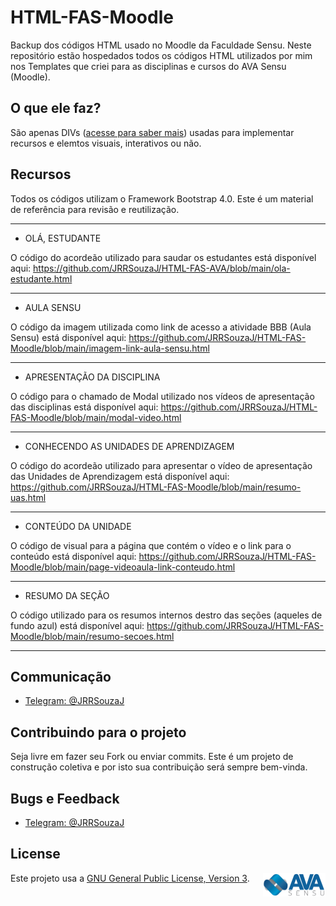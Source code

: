 # HTML-FAS-Moodle

Backup dos códigos HTML usado no Moodle da Faculdade Sensu. Neste repositório estão hospedados todos os códigos HTML utilizados por mim nos Templates 
que criei para as disciplinas e cursos do AVA Sensu (Moodle).

## O que ele faz?

São apenas DIVs ([acesse para saber mais](https://developer.mozilla.org/pt-BR/docs/Web/HTML/Element/div)) usadas para implementar recursos e elemtos visuais, interativos ou não.

## Recursos

Todos os códigos utilizam o Framework Bootstrap 4.0. Este é um material de referência para revisão e reutilização.

* * *

* OLÁ, ESTUDANTE

O código do acordeão utilizado para saudar os estudantes está disponível aqui:
https://github.com/JRRSouzaJ/HTML-FAS-AVA/blob/main/ola-estudante.html

 * * * 

* AULA SENSU

O código da imagem utilizada como link de acesso a atividade BBB (Aula Sensu) está disponível aqui:
https://github.com/JRRSouzaJ/HTML-FAS-Moodle/blob/main/imagem-link-aula-sensu.html

* * * 

* APRESENTAÇÃO DA DISCIPLINA

O código para o chamado de Modal utilizado nos vídeos de apresentação das disciplinas está disponível aqui: 
https://github.com/JRRSouzaJ/HTML-FAS-Moodle/blob/main/modal-video.html

* * * 

* CONHECENDO AS UNIDADES DE APRENDIZAGEM

O código do acordeão utilizado para apresentar o vídeo de apresentação das Unidades de Aprendizagem
está disponível aqui: https://github.com/JRRSouzaJ/HTML-FAS-Moodle/blob/main/resumo-uas.html

* * * 

* CONTEÚDO DA UNIDADE

O código de visual para a página que contém o vídeo e o link para o conteúdo está disponível aqui:
https://github.com/JRRSouzaJ/HTML-FAS-Moodle/blob/main/page-videoaula-link-conteudo.html

* * * 

* RESUMO DA SEÇÃO

O código utilizado para os resumos internos destro das seções (aqueles de fundo azul) está disponível
aqui: https://github.com/JRRSouzaJ/HTML-FAS-Moodle/blob/main/resumo-secoes.html

* * *

## Communicação
+ [Telegram: @JRRSouzaJ](https://t.me/jrrsouzaj)

## Contribuindo para o projeto

Seja livre em fazer seu Fork ou enviar commits. Este é um projeto de construção coletiva e por isto sua contribuição será sempre bem-vinda.


## Bugs e Feedback
+ [Telegram: @JRRSouzaJ](https://t.me/jrrsouzaj)

## License
<a href="" target="_blank"><img src="https://github.com/JRRSouzaJ/HTML-FAS-AVA/blob/main/avasensu_.png" alt="logo do projeto" align="right" width="100" height="38" ></a>  Este projeto usa a [GNU General Public License, Version 3](https://github.com/JRRSouzaJ/HTML-FAS-AVA/blob/main/LICENSE).






